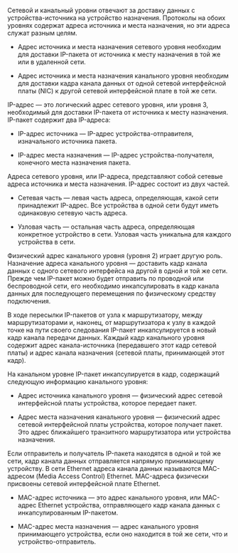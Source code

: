 Сетевой и канальный уровни отвечают за доставку данных с устройства-источника на устройство назначения. Протоколы на обоих уровнях содержат адреса источника и места назначения, но эти адреса служат разным целям.

- Адрес источника и места назначения сетевого уровня необходим для доставки IP-пакета от источника к месту назначения в той же или в удаленной сети.

- Адрес источника и места назначения канального уровня необходим для доставки кадра канала данных от одной сетевой интерфейсной платы (NIC) к другой сетевой интерфейсной плате в той же сети.

IP-адрес — это логический адрес сетевого уровня, или уровня 3, необходимый для доставки IP-пакета от источника к месту назначения. IP-пакет содержит два IP-адреса:

- IP-адрес источника — IP-адрес устройства-отправителя, изначального источника пакета.

- IP-адрес места назначения — IP-адрес устройства-получателя, конечного места назначения пакета.

Адреса сетевого уровня, или IP-адреса, представляют собой сетевые адреса источника и места назначения. IP-адрес состоит из двух частей.

- Сетевая часть — левая часть адреса, определяющая, какой сети принадлежит IP-адрес. Все устройства в одной сети будут иметь одинаковую сетевую часть адреса.

- Узловая часть — остальная часть адреса, определяющая конкретное устройство в сети. Узловая часть уникальна для каждого устройства в сети.

Физический адрес канального уровня (уровня 2) играет другую роль. Назначение адреса канального уровня — доставить кадр канала данных с одного сетевого интерфейса на другой в одной и той же сети. Прежде чем IP-пакет можно будет отправить по проводной или беспроводной сети, его необходимо инкапсулировать в кадр канала данных для последующего перемещения по физическому средству подключения.

В ходе пересылки IP-пакетов от узла к маршрутизатору, между маршрутизаторами и, наконец, от маршрутизатора к узлу в каждой точке на пути своего следования IP-пакет инкапсулируется в новый кадр канала передачи данных. Каждый кадр канального уровня содержит адрес канала-источника (передавшего этот кадр сетевой платы) и адрес канала назначения (сетевой платы, принимающей этот кадр).

На канальном уровне IP-пакет инкапсулируется в кадр, содержащий следующую информацию канального уровня:

- Адрес источника канального уровня — физический адрес сетевой интерфейсной платы устройства, которое передает пакет.

- Адрес места назначения канального уровня — физический адрес сетевой интерфейсной платы устройства, которое получает пакет. Это адрес ближайшего транзитного маршрутизатора или устройства назначения.

Если отправитель и получатель IP-пакета находятся в одной и той же сети, кадр канала данных отправляется напрямую принимающему устройству. В сети Ethernet адреса канала данных называются MAC-адресом (Media Access Control) Ethernet. MAC-адреса физически присвоены сетевой интерфейсной плате Ethernet.

- MAC-адрес источника — это адрес канального уровня, или MAC-адрес Ethernet устройства, отправляющего кадр канала данных с инкапсулированным IP-пакетом.

- MAC-адрес места назначения — адрес канального уровня принимающего устройства, если оно находится в той же сети, что и устройство-отправитель.